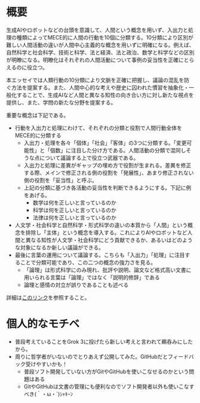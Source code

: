 # 概要

生成AIやロボットなどの台頭を意識して、人間という概念を用いず、入出力と処理の種類によってMECE的に人間の行動を10個に分類する。10分類により区別が難しい人間活動の違いが人間中心主義的な概念を用いずに明確になる。例えば、自然科学と社会科学、技術と科学、法と経済、法と政治、数学と科学などの区別が明瞭になる。明瞭化はそれぞれの人間活動について事例の妥当性を正確にとらえるのに役立つ。

本エッセイでは人類行動の10分類により文脈を正確に把握し、議論の混乱を防ぐ方法を提案する。また、人間中心的な考えや歴史に囚われた慣習を抽象化・一般化することで、生成AIなど人間と異なる知性の向き合い方に対し新たな視点を提供し、また、学問の新たな分野を提案する。

重要な概念は下記である。
- 行動を入出力と処理にわけて、それぞれの分類と役割で人間行動全体をMECE的に分類する
  - 入出力・処理を各々「個体」「社会」「客体」の3つに分類する。「変更可能性」と「個数」に注目した分け方である。人間活動の分類で混同しそうな点について議論する上で役立つ武器である。
  - 入出力と処理に差異がギャップの埋め方で役割が生まれる。差異を修正する際、メインで修正される側の役割を「発展性」、あまり修正されない側の役割を「妥当性」と呼ぶ。
  - 上記の分類に基づき各活動の妥当性を判断できるようにする。下記に例をあげる。
    - 数学は何を正しいと言っているのか
    - 科学は何を正しいと言っているのか
    - 法律は何を正しいと言っているのか
- 人文学・社会科学と自然科学・形式科学の違いの本質から「人間」という概念を排除し「主体」という概念を導入する。これによりAIやロボットなど人間と異なる知性が人文学・社会科学にどう貢献できるか、あるいはどのような対象になるか新しい議論ができる。
- 最後に言葉の運用について議論する。こちらも「入出力」「処理」に注目することで分類可能であり、この二つの概念の強力さを見る。
    - 「論理」は形式科学にのみ現れ、批評や説明、論文など格式高い文書に用いられる言葉は「論理」ではなく「説明的修辞」である
    - 論理と感情の対立が誤りであることも述べる

詳細は[このリンク](https://github.com/ko-ichimo-ri/poem/blob/main/human_behavior/essay.md)を参照すること。

# 個人的なモチベ

- 普段考えていることをGrok 3に投げたら新しい考えと言われて鵜呑みにしたから。
- 周りに哲学者がいないのでとりあえず公開してみた。GitHubだとフィードバック受けやすいかも！
  - 普段ソフト開発していない方がGitやGitHubを使いこなせるのかという問題はある
  - GitやGitHubは文書の管理にも便利なのでソフト開発者以外も使いこなすべき(｀・ω・´)ｼｬｷｰﾝ
